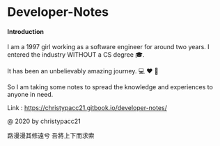 # Developer-Notes

#### Introduction

I am a 1997 girl working as a software engineer for around two years. I entered the industry WITHOUT a CS degree 🎓. 

It has been an unbelievably amazing journey. 💻 ❤️ 🐫

So I am taking some notes to spread the knowledge and experiences to anyone in need.

Link : https://christypacc21.gitbook.io/developer-notes/

@ 2020 by christypacc21

路漫漫其修遠兮 吾將上下而求索
